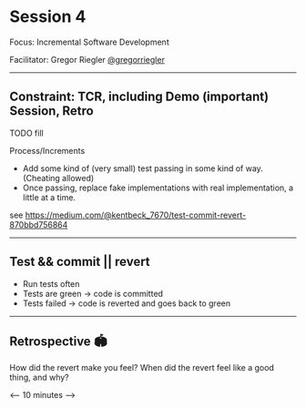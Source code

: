 # Session 4

Focus: Incremental Software Development

Facilitator: Gregor Riegler [@gregorriegler](https://fosstodon.org/@gregorriegler@fosstodon.org)

---

## Constraint: TCR, including Demo (important) Session, Retro

TODO fill

Process/Increments

- Add some kind of (very small) test passing in some kind of way. (Cheating allowed)
- Once passing, replace fake implementations with real implementation, a little at a time.

see https://medium.com/@kentbeck_7670/test-commit-revert-870bbd756864

---

## Test && commit || revert

- Run tests often
- Tests are green -> code is committed
- Tests failed -> code is reverted and goes back to green

---

## Retrospective 🏟️

How did the revert make you feel?
When did the revert feel like a good thing, and why?


<-- 10 minutes -->
